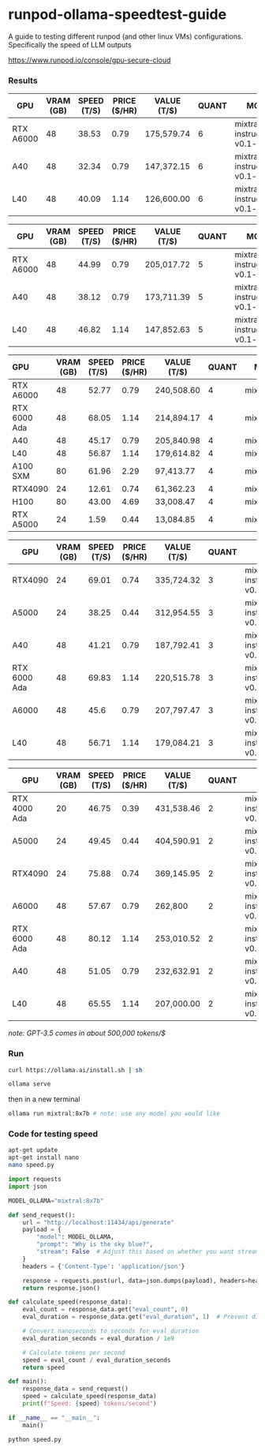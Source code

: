 # runpod-ollama-speedtest-guide
A guide to testing different runpod (and other linux VMs) configurations. Specifically the speed of LLM outputs

https://www.runpod.io/console/gpu-secure-cloud

### Results

| GPU       | VRAM (GB) | SPEED (T/S) | PRICE ($/HR) | VALUE (T/$) | QUANT | MODEL                           |
| --------- | --------- | ----------- | ------------ | ----------- | ----- | ------------------------------- |
| RTX A6000 | 48        | 38.53       | 0.79         | 175,579.74  | 6     | mixtral:8x7b-instruct-v0.1-q6_K |
| A40       | 48        | 32.34       | 0.79         | 147,372.15  | 6     | mixtral:8x7b-instruct-v0.1-q6_K |
| L40       | 48        | 40.09       | 1.14         | 126,600.00  | 6     | mixtral:8x7b-instruct-v0.1-q6_K |

| GPU       | VRAM (GB) | SPEED (T/S) | PRICE ($/HR) | VALUE (T/$) | QUANT | MODEL                           |
| --------- | --------- | ----------- | ------------ | ----------- | ----- | ------------------------------- |
| RTX A6000 | 48        | 44.99       | 0.79         | 205,017.72  | 5     | mixtral:8x7b-instruct-v0.1-q5_1 |
| A40       | 48        | 38.12       | 0.79         | 173,711.39  | 5     | mixtral:8x7b-instruct-v0.1-q5_1 |
| L40       | 48        | 46.82       | 1.14         | 147,852.63  | 5     | mixtral:8x7b-instruct-v0.1-q5_1 |

| GPU          | VRAM (GB) | SPEED (T/S) | PRICE ($/HR) | VALUE (T/$) | QUANT | MODEL        |
|:------------ | --------- |:----------- |:------------ | ----------- | ----- | ------------ |
| RTX A6000    | 48        | 52.77       | 0.79         | 240,508.60  | 4     | mixtral:8x7b |
| RTX 6000 Ada | 48        | 68.05       | 1.14         | 214,894.17  | 4     | mixtral:8x7b |
| A40          | 48        | 45.17       | 0.79         | 205,840.98  | 4     | mixtral:8x7b |
| L40          | 48        | 56.87       | 1.14         | 179,614.82  | 4     | mixtral:8x7b |
| A100 SXM     | 80        | 61.96       | 2.29         | 97,413.77   | 4     | mixtral:8x7b |
| RTX4090      | 24        | 12.61       | 0.74         | 61,362.23   | 4     | mixtral:8x7b |
| H100         | 80        | 43.00       | 4.69         | 33,008.47   | 4     | mixtral:8x7b |
| RTX A5000    | 24        | 1.59        | 0.44         | 13,084.85   | 4     | mixtral:8x7b |

| GPU          | VRAM (GB) | SPEED (T/S) | PRICE ($/HR) | VALUE (T/$) | QUANT | MODEL                             |
| ------------ | --------- | ----------- | ------------ | ----------- | ----- | --------------------------------- |
| RTX4090      | 24        | 69.01       | 0.74         | 335,724.32  | 3     | mixtral:8x7b-instruct-v0.1-q3_K_S |
| A5000        | 24        | 38.25       | 0.44         | 312,954.55  | 3     | mixtral:8x7b-instruct-v0.1-q3_K_S |
| A40          | 48        | 41.21       | 0.79         | 187,792.41  | 3     | mixtral:8x7b-instruct-v0.1-q3_K_S |
| RTX 6000 Ada | 48        | 69.83       | 1.14         | 220,515.78  | 3     | mixtral:8x7b-instruct-v0.1-q3_K_S |
| A6000        | 48        | 45.6        | 0.79         | 207,797.47  | 3     | mixtral:8x7b-instruct-v0.1-q3_K_S |
| L40          | 48        | 56.71       | 1.14         | 179,084.21  | 3     | mixtral:8x7b-instruct-v0.1-q3_K_S |

| GPU          | VRAM (GB) | SPEED (T/S) | PRICE ($/HR) | VALUE (T/$) | QUANT | MODEL                           |
| ------------ | --------- | ----------- | ------------ | ----------- | ----- | ------------------------------- |
| RTX 4000 Ada | 20        | 46.75       | 0.39         | 431,538.46  | 2     | mixtral:8x7b-instruct-v0.1-q2_K |
| A5000        | 24        | 49.45       | 0.44         | 404,590.91  | 2     | mixtral:8x7b-instruct-v0.1-q2_K |
| RTX4090      | 24        | 75.88       | 0.74         | 369,145.95  | 2     | mixtral:8x7b-instruct-v0.1-q2_K |
| A6000        | 48        | 57.67       | 0.79         | 262,800     | 2     | mixtral:8x7b-instruct-v0.1-q2_K |
| RTX 6000 Ada | 48        | 80.12       | 1.14         | 253,010.52  | 2     | mixtral:8x7b-instruct-v0.1-q2_K |
| A40          | 48        | 51.05       | 0.79         | 232,632.91  | 2     | mixtral:8x7b-instruct-v0.1-q2_K |
| L40          | 48        | 65.55       | 1.14         | 207,000.00  | 2     | mixtral:8x7b-instruct-v0.1-q2_K |

*note: GPT-3.5 comes in about 500,000 tokens/$*

### Run

```bash
curl https://ollama.ai/install.sh | sh
```

```bash
ollama serve
```

then in a new terminal

```bash
ollama run mixtral:8x7b # note: use any model you would like
```

### Code for testing speed

```bash
apt-get update
apt-get install nano
nano speed.py
```

```python
import requests
import json

MODEL_OLLAMA="mixtral:8x7b"

def send_request():
    url = "http://localhost:11434/api/generate"
    payload = {
        "model": MODEL_OLLAMA,
        "prompt": "Why is the sky blue?",
        "stream": False  # Adjust this based on whether you want streaming or not
    }
    headers = {'Content-Type': 'application/json'}

    response = requests.post(url, data=json.dumps(payload), headers=headers)
    return response.json()

def calculate_speed(response_data):
    eval_count = response_data.get("eval_count", 0)
    eval_duration = response_data.get("eval_duration", 1)  # Prevent division by zero

    # Convert nanoseconds to seconds for eval_duration
    eval_duration_seconds = eval_duration / 1e9

    # Calculate tokens per second
    speed = eval_count / eval_duration_seconds
    return speed

def main():
    response_data = send_request()
    speed = calculate_speed(response_data)
    print(f"Speed: {speed} tokens/second")

if __name__ == "__main__":
    main()
```

```bash
python speed.py
```
